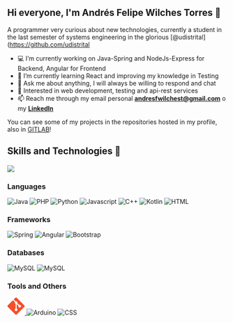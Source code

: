 ## Hi everyone, I'm Andr&eacute;s Felipe Wilches Torres  👋 

A programmer very curious about new technologies, currently a student in the last semester of systems engineering in the glorious [@udistrital](https://github.com/udistrital

- 💻 I’m currently working on Java-Spring and NodeJs-Express for Backend, Angular for Frontend
- 🌱 I’m currently learning React and improving my knowledge in Testing
- 💬 Ask me about anything, I will always be willing to respond and chat
- 👀 Interested in web development, testing and api-rest services
- 📫 Reach me through my email personal **andresfwilchest@gmail.com** o my [**Linkedln**](https://www.linkedin.com/in/andres-felipe-wilches-torres-7956b3190/)

You can see some of my projects in the repositories hosted in my profile, also in <a href="https://gitlab.com/AndresFWilT">GITLAB</a>!
<br>

## Skills and Technologies 🔧
 <a href="https://github.com/anuraghazra/github-readme-stats"><img align="center" src="https://github-readme-stats.vercel.app/api/top-langs/?username=AndresFWilT&layout=compact&theme=buefy&hide_border=true" /></a> 
### Languages
<img alt="Java" src="https://img.shields.io/badge/java%20-%23DC322F.svg?&style=for-the-badge&logo=java&logoColor=white"/> <img alt="PHP" src="https://img.shields.io/badge/PHP-%23563D7C.svg?&style=for-the-badge&logo=php&logoColor=white"/> <img alt="Python" src="https://img.shields.io/badge/Python-%2300599C.svg?&style=for-the-badge&logo=python&logoColor=yellow"/> <img alt="Javascript" src="https://img.shields.io/badge/javascript%20-%23323330.svg?&style=for-the-badge&logo=javascript&logoColor=yellow"/> <img alt="C++" src="https://img.shields.io/badge/C++%20-%2300599C.svg?&style=for-the-badge&logo=c%2B%2B&logoColor=white"/> <img alt="Kotlin" src="https://img.shields.io/badge/Kotlin-%2300599C.svg?&style=for-the-badge&logo=kotlin&logoColor=orange"/> <img alt="HTML" src="https://img.shields.io/badge/-HTML-CA4245?&style=for-the-badge&logo=HTML5&logoColor=white"/> 
<br>
### Frameworks
<img alt="Spring" src="https://img.shields.io/badge/Spring%20-%236DB33F.svg?&style=for-the-badge&logo=spring&logoColor=white"/> <img alt="Angular" src="https://img.shields.io/badge/Angular%20-%23DD0031.svg?&style=for-the-badge&logo=angular&logoColor=white"/> <img alt="Bootstrap" src="https://img.shields.io/badge/bootstrap%20-%23563D7C.svg?&style=for-the-badge&logo=bootstrap&logoColor=white"/> 

### Databases 
<img alt="MySQL" src="https://img.shields.io/badge/mysql-%230175C2.svg?&style=for-the-badge&logo=mysql&logoColor=white"/> <img alt="MySQL" src="https://img.shields.io/badge/PostgreSQL-%fdfefe.svg?&style=for-the-badge&logo=PostgreSQL&logoColor=black"/>

### Tools and Others
<a href="https://git-scm.com/" target="_blank"> <img src="https://raw.githubusercontent.com/devicons/devicon/master/icons/git/git-original.svg" alt="git" width="40" height="40"/> </a> 
<img alt="Arduino" src ="https://img.shields.io/badge/Arduino%20-%23000000.svg?&style=for-the-badge&logo=arduino&logoColor=blue" />
<img alt="CSS" src="https://img.shields.io/badge/-CSS-61DAFB?&style=for-the-badge&logo=css3&logoColor=blue"/>
